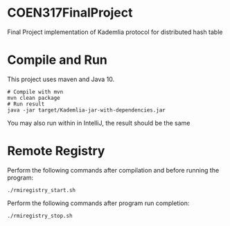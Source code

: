 # COEN317FinalProject
Final Project implementation of Kademlia protocol for distributed hash table

# Compile and Run
This project uses maven and Java 10.
```shell
# Compile with mvn
mvn clean package
# Run result
java -jar target/Kademlia-jar-with-dependencies.jar
```
You may also run within in IntelliJ, the result should be the same

# Remote Registry
Perform the following commands after compilation and before running the program:
```shell
./rmiregistry_start.sh
```

Perform the following commands after program run completion:
```shell
./rmiregistry_stop.sh
```